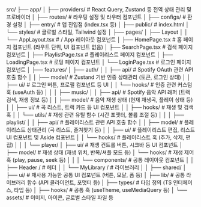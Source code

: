 src/
├── app/
│ ├── providers/ # React Query, Zustand 등 전역 상태 관리 및 프로바이더
│ ├── routes/ # 라우팅 설정 및 라우터 컴포넌트
│ ├── configs/ # 환경 설정
│ ├── entry/ # 앱 진입점 (index.tsx 등)
│ ├── public/ # index.html
│ └── styles/ # 글로벌 스타일, Tailwind 설정
│
├── pages/
│ ├── Layout
│ │ └── AppLayout.tsx # / App 레이아웃 컴포넌트
│ ├── HomePage.tsx # 홈 페이지 컴포넌트 (라우트 단위, UI 컴포넌트 없음)
│ ├── SearchPage.tsx # 검색 페이지 컴포넌트
│ ├── PlaylistPage.tsx # 플레이리스트 페이지 컴포넌트
│ ├── LoadingPage.tsx # 로딩 페이지 컴포넌트
│ └── LoginPage.tsx # 로그인 페이지 컴포넌트
│
├── features/
│ ├── auth/
│ │ ├── api/ # Spotify OAuth 관련 API 호출 함수
│ │ ├── model/ # Zustand 기반 인증 상태관리 (토큰, 로그인 상태)
│ │ ├── ui/ # 로그인 버튼, 프로필 컴포넌트 등 UI
│ │ └── hooks/ # 인증 관련 커스텀 훅 (useAuth 등)
│ │
│ ├── music/
│ │ ├── api/ # Spotify 음악 API 래퍼 (트랙 검색, 재생 정보 등)
│ │ ├── model/ # 음악 재생 상태 (현재 재생곡, 플레이 상태 등)
│ │ ├── ui/ # 곡 리스트, 트랙 카드 등 UI 컴포넌트
│ │ ├── hooks/ # 재생 및 검색 훅
│ │ └── utils/ # 재생 관련 유틸 함수 (시간 포맷터, 볼륨 조절 등)
│ │
│ ├── playlist/
│ │ ├── api/ # 플레이리스트 관련 API 호출 함수
│ │ ├── model/ # 플레이리스트 상태관리 (곡 리스트, 즐겨찾기 등)
│ │ ├── ui/ # 플레이리스트 편집, 리스트 UI 컴포넌트 및 Aside 컴포넌트
│ │ └── hooks/ # 플레이리스트 훅 (추가, 삭제, 편집)
│ │
│ └── player/
│ ├── ui/ # 재생 컨트롤 버튼, 시크바 등 UI 컴포넌트
│ ├── model/ # 재생 상태 (재생 위치, 반복/셔플 모드 등)
│ └── hooks/ # 재생 제어 훅 (play, pause, seek 등)
│ │
│ └── components/ # 공통 레이아웃 컴포넌트
│ │ ├── Header / # 헤더
│ │ └── MyLibrary / # 라이브러리
│ │
├── shared/
│ ├── ui/ # 재사용 가능한 공통 UI 컴포넌트 (버튼, 모달, 폼 등)
│ ├── lib/ # 공통 라이브러리 함수 (API 클라이언트, 포맷터 등)
│ ├── types/ # 타입 정의 (TS 인터페이스, 타입 등)
│ ├── hooks/ # 공통 훅 (useTheme, useMediaQuery 등)
│ └── assets/ # 이미지, 아이콘, 글로벌 스타일 파일 등
